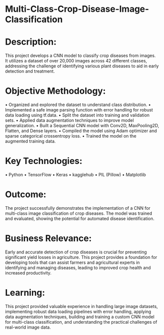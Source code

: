 # Multi-Class-Crop-Disease-Image-Classification
# Description:
This project develops a CNN model to classify crop diseases from images. It utilizes a dataset of over 20,000 images across 42 different classes, addressing the challenge of identifying various plant diseases to aid in early detection and treatment.
# Objective Methodology:
•	Organized and explored the dataset to understand class distribution.
•	Implemented a safe image parsing function with error handling for robust data loading using tf.data.
•	Split the dataset into training and validation sets.
•	Applied data augmentation techniques to improve model generalization.
•	Built a Sequential CNN model with Conv2D, MaxPooling2D, Flatten, and Dense layers.
•	Compiled the model using Adam optimizer and sparse categorical crossentropy loss.
•	Trained the model on the augmented training data.
# Key Technologies:
•	Python
•	TensorFlow
•	Keras
•	kagglehub
•	PIL (Pillow)
•	Matplotlib
# Outcome: 
The project successfully demonstrates the implementation of a CNN for multi-class image classification of crop diseases. The model was trained and evaluated, showing the potential for automated disease identification.
# Business Relevance: 
Early and accurate detection of crop diseases is crucial for preventing significant yield losses in agriculture. This project provides a foundation for developing tools that can assist farmers and agricultural experts in identifying and managing diseases, leading to improved crop health and increased productivity.
# Learning: 
This project provided valuable experience in handling large image datasets, implementing robust data loading pipelines with error handling, applying data augmentation techniques, building and training a custom CNN model for multi-class classification, and understanding the practical challenges of real-world image data.
